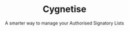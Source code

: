 ---
layout: project
title: Cygnetise
subtitle: A smarter way to manage your Authorised Signatory Lists
industry: Legal
technology: Ethereum
deliverables: 
summary: Cygnetise is a decentralised digital platform built on the blockchain that solves the pain of managing your Authorised Signatory Lists, making it secure and efficient.

challenge: 
    <p class="body--bold">Organisations usually have an authorised signatory database, where only individuals on the list have the authority to sign off invoice payments, contracts and other legal documents on behalf of their department or organisation as a whole.</p>
    <p>Currently, most authorised signatory databases are paper-based and are handled manually, where thousands of man hours are wasted every year in compiling, scanning, distributing and updating the lists. Cygnetise wanted to change that by automating the process for a more transparent and efficient way to handle the authorised signatory database suited for all organisations.</p>
    <p>Besides the fact that paper-based lists are time and effort consuming, the lack of reconciliation and live updates opens up many possibilities of fraud, as signatories that are no longer authorised can provide signed documents that are harder to verify.</p>

---